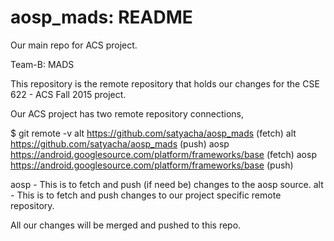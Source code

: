 # aosp_mads: README
Our main repo for ACS project.

Team-B: MADS

This repository is the remote repository that holds our changes for the CSE 622 - ACS Fall 2015 project.

Our ACS project has two remote repository connections,

$ git remote -v
alt	https://github.com/satyacha/aosp_mads (fetch)
alt	https://github.com/satyacha/aosp_mads (push)
aosp	https://android.googlesource.com/platform/frameworks/base (fetch)
aosp	https://android.googlesource.com/platform/frameworks/base (push)

aosp - This is to fetch and push (if need be) changes to the aosp source.
alt - This is to fetch and push changes to our project specific remote repository.

All our changes will be merged and pushed to this repo.

